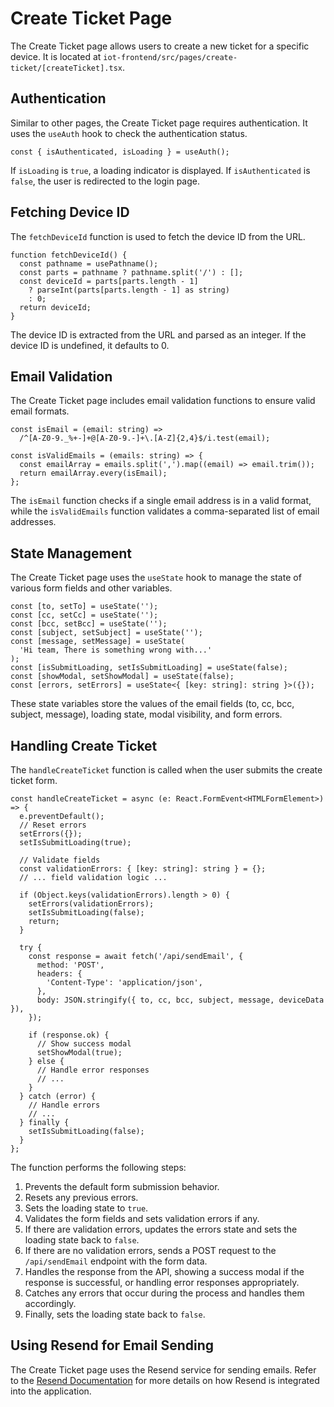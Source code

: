 # Create Ticket Page

The Create Ticket page allows users to create a new ticket for a specific device. It is located at `iot-frontend/src/pages/create-ticket/[createTicket].tsx`.

## Authentication

Similar to other pages, the Create Ticket page requires authentication. It uses the `useAuth` hook to check the authentication status.

```tsx
const { isAuthenticated, isLoading } = useAuth();
```

If `isLoading` is `true`, a loading indicator is displayed. If `isAuthenticated` is `false`, the user is redirected to the login page.

## Fetching Device ID

The `fetchDeviceId` function is used to fetch the device ID from the URL.

```tsx
function fetchDeviceId() {
  const pathname = usePathname();
  const parts = pathname ? pathname.split('/') : [];
  const deviceId = parts[parts.length - 1]
    ? parseInt(parts[parts.length - 1] as string)
    : 0;
  return deviceId;
}
```

The device ID is extracted from the URL and parsed as an integer. If the device ID is undefined, it defaults to 0.

## Email Validation

The Create Ticket page includes email validation functions to ensure valid email formats.

```tsx
const isEmail = (email: string) =>
  /^[A-Z0-9._%+-]+@[A-Z0-9.-]+\.[A-Z]{2,4}$/i.test(email);

const isValidEmails = (emails: string) => {
  const emailArray = emails.split(',').map((email) => email.trim());
  return emailArray.every(isEmail);
};
```

The `isEmail` function checks if a single email address is in a valid format, while the `isValidEmails` function validates a comma-separated list of email addresses.

## State Management

The Create Ticket page uses the `useState` hook to manage the state of various form fields and other variables.

```tsx
const [to, setTo] = useState('');
const [cc, setCc] = useState('');
const [bcc, setBcc] = useState('');
const [subject, setSubject] = useState('');
const [message, setMessage] = useState(
  'Hi team, There is something wrong with...'
);
const [isSubmitLoading, setIsSubmitLoading] = useState(false);
const [showModal, setShowModal] = useState(false);
const [errors, setErrors] = useState<{ [key: string]: string }>({});
```

These state variables store the values of the email fields (to, cc, bcc, subject, message), loading state, modal visibility, and form errors.

## Handling Create Ticket

The `handleCreateTicket` function is called when the user submits the create ticket form.

```tsx
const handleCreateTicket = async (e: React.FormEvent<HTMLFormElement>) => {
  e.preventDefault();
  // Reset errors
  setErrors({});
  setIsSubmitLoading(true);

  // Validate fields
  const validationErrors: { [key: string]: string } = {};
  // ... field validation logic ...

  if (Object.keys(validationErrors).length > 0) {
    setErrors(validationErrors);
    setIsSubmitLoading(false);
    return;
  }

  try {
    const response = await fetch('/api/sendEmail', {
      method: 'POST',
      headers: {
        'Content-Type': 'application/json',
      },
      body: JSON.stringify({ to, cc, bcc, subject, message, deviceData }),
    });

    if (response.ok) {
      // Show success modal
      setShowModal(true);
    } else {
      // Handle error responses
      // ...
    }
  } catch (error) {
    // Handle errors
    // ...
  } finally {
    setIsSubmitLoading(false);
  }
};
```

The function performs the following steps:

1. Prevents the default form submission behavior.
2. Resets any previous errors.
3. Sets the loading state to `true`.
4. Validates the form fields and sets validation errors if any.
5. If there are validation errors, updates the errors state and sets the loading state back to `false`.
6. If there are no validation errors, sends a POST request to the `/api/sendEmail` endpoint with the form data.
7. Handles the response from the API, showing a success modal if the response is successful, or handling error responses appropriately.
8. Catches any errors that occur during the process and handles them accordingly.
9. Finally, sets the loading state back to `false`.

## Using Resend for Email Sending

The Create Ticket page uses the Resend service for sending emails. Refer to the [Resend Documentation](/integrations/resend.html) for more details on how Resend is integrated into the application.
